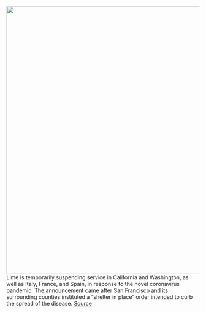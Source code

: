 <img src='https://cdn.vox-cdn.com/thumbor/V6qLS32nABHCdwO5zr85zNXgcVY=/0x0:2040x1360/1200x800/filters:focal(857x517:1183x843)/cdn.vox-cdn.com/uploads/chorus_image/image/66512161/akrales_190321_3312_0028.0.jpg' width='700px' /><br/>
Lime is temporarily suspending service in California and Washington, as well as Italy, France, and Spain, in response to the novel coronavirus pandemic. The announcement came after San Francisco and its surrounding counties instituted a “shelter in place” order intended to curb the spread of the disease.
<a href='https://www.theverge.com/2020/3/17/21183202/lime-scooter-coronavirus-suspension-california-washington-countries'> Source <a/>